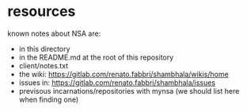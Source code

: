 # resources

known notes about NSA are:
* in this directory
* in the README.md at the root of this repository
* client/notes.txt
* the wiki: https://gitlab.com/renato.fabbri/shambhala/wikis/home
* issues in: https://gitlab.com/renato.fabbri/shambhala/issues
* previsous incarnations/repositories with mynsa (we should list here when finding one)
